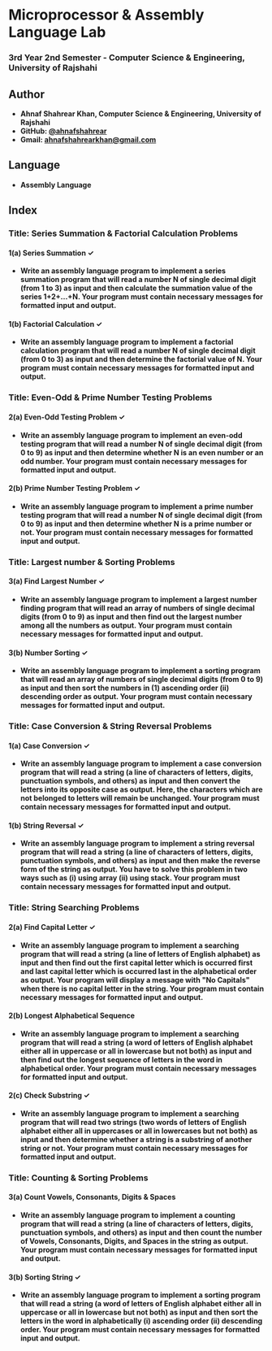 # Microprocessor & Assembly Language Lab
### 3rd Year 2nd Semester - Computer Science & Engineering, University of Rajshahi

## Author
- **Ahnaf Shahrear Khan, Computer Science & Engineering, University of Rajshahi**
- **GitHub: [@ahnafshahrear](https://github.com/ahnafshahrear)**
- **Gmail: ahnafshahrearkhan@gmail.com**

## Language
- **Assembly Language**

## Index

### Title: Series Summation & Factorial Calculation Problems

#### 1(a) Series Summation ✓
- **Write an assembly language program to implement a series summation program that will read a number N of single decimal digit (from 1 to 3) as input and then calculate the summation value of the series 1+2+...+N. Your program must contain necessary messages for formatted input and output.**

#### 1(b) Factorial Calculation ✓
- **Write an assembly language program to implement a factorial calculation program that will read a number N of single decimal digit (from 0 to 3) as input and then determine the factorial value of N. Your program must contain necessary messages for formatted input and output.**

### Title: Even-Odd & Prime Number Testing Problems

#### 2(a) Even-Odd Testing Problem ✓
- **Write an assembly language program to implement an even-odd testing program that will read a number N of single decimal digit (from 0 to 9) as input and then determine whether N is an even number or an odd number. Your program must contain necessary messages for formatted input and output.**

#### 2(b) Prime Number Testing Problem ✓
- **Write an assembly language program to implement a prime number testing program that will read a number N of single decimal digit (from 0 to 9) as input and then determine whether N is a prime number or not. Your program must contain necessary messages for formatted input and output.**

### Title: Largest number & Sorting Problems

#### 3(a) Find Largest Number ✓
- **Write an assembly language program to implement a largest number finding program that will read an array of numbers of single decimal digits (from 0 to 9) as input and then find out the largest number among all the numbers as output. Your program must contain necessary messages for formatted input and output.**

#### 3(b) Number Sorting ✓
- **Write an assembly language program to implement a sorting program that will read an array of numbers of single decimal digits (from 0 to 9) as input and then sort the numbers in (1) ascending order (ii) descending order as output. Your program must contain necessary messages for formatted input and output.**

### Title: Case Conversion & String Reversal Problems

#### 1(a) Case Conversion ✓

- **Write an assembly language program to implement a case conversion program that will read a string (a line of characters of letters, digits, punctuation symbols, and others) as input and then convert the letters into its opposite case as output. Here, the characters which are not belonged to letters will remain be unchanged. Your program must contain necessary messages for formatted input and output.**

#### 1(b) String Reversal ✓
- **Write an assembly language program to implement a string reversal program that will read a string (a line of characters of letters, digits, punctuation symbols, and others) as input and then make the reverse form of the string as output. You have to solve this problem in two ways such as (i) using array (ii) using stack. Your program must contain necessary messages for formatted input and output.**

### Title: String Searching Problems

#### 2(a) Find Capital Letter ✓
- **Write an assembly language program to implement a searching program that will read a string (a line of letters of English alphabet) as input and then find out the first capital letter which is occurred first and last capital letter which is occurred last in the alphabetical order as output. Your program will display a message with "No Capitals" when there is no capital letter in the string. Your program must contain necessary messages for formatted input and output.**

#### 2(b) Longest Alphabetical Sequence
- **Write an assembly language program to implement a searching program that will read a string (a word of letters of English alphabet either all in uppercase or all in lowercase but not both) as input and then find out the longest sequence of letters in the word in alphabetical order. Your program must contain necessary messages for formatted input and output.**

#### 2(c) Check Substring ✓
- **Write an assembly language program to implement a searching program that will read two strings (two words of letters of English alphabet either all in uppercases or all in lowercases but not both) as input and then determine whether a string is a substring of another string or not. Your program must contain necessary messages for formatted input and output.**

### Title: Counting & Sorting Problems

#### 3(a) Count Vowels, Consonants, Digits & Spaces
- **Write an assembly language program to implement a counting program that will read a string (a line of characters of letters, digits, punctuation symbols, and others) as input and then count the number of Vowels, Consonants, Digits, and Spaces in the string as output. Your program must contain necessary messages for formatted input and output.**

#### 3(b) Sorting String ✓
- **Write an assembly language program to implement a sorting program that will read a string (a word of letters of English alphabet either all in uppercase or all in lowercase but not both) as input and then sort the letters in the word in alphabetically (i) ascending order (ii) descending order. Your program must contain necessary messages for formatted input and output.**
